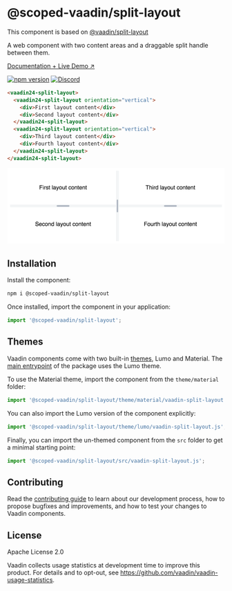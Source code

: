 # @scoped-vaadin/split-layout

This component is based on [@vaadin/split-layout](https://www.npmjs.com/package/@vaadin/split-layout)

A web component with two content areas and a draggable split handle between them.

[Documentation + Live Demo ↗](https://vaadin.com/docs/latest/components/split-layout)

[![npm version](https://badgen.net/npm/v/@scoped-vaadin/split-layout)](https://www.npmjs.com/package/@scoped-vaadin/split-layout)
[![Discord](https://img.shields.io/discord/732335336448852018?label=discord)](https://discord.gg/PHmkCKC)

```html
<vaadin24-split-layout>
  <vaadin24-split-layout orientation="vertical">
    <div>First layout content</div>
    <div>Second layout content</div>
  </vaadin24-split-layout>
  <vaadin24-split-layout orientation="vertical">
    <div>Third layout content</div>
    <div>Fourth layout content</div>
  </vaadin24-split-layout>
</vaadin24-split-layout>
```

[<img src="https://raw.githubusercontent.com/vaadin/web-components/master/packages/split-layout/screenshot.png" width="616" alt="Screenshot of vaadin-split-layout">](https://vaadin.com/docs/latest/components/split-layout)

## Installation

Install the component:

```sh
npm i @scoped-vaadin/split-layout
```

Once installed, import the component in your application:

```js
import '@scoped-vaadin/split-layout';
```

## Themes

Vaadin components come with two built-in [themes](https://vaadin.com/docs/latest/styling), Lumo and Material.
The [main entrypoint](https://github.com/vaadin/web-components/blob/master/packages/split-layout/vaadin-split-layout.js) of the package uses the Lumo theme.

To use the Material theme, import the component from the `theme/material` folder:

```js
import '@scoped-vaadin/split-layout/theme/material/vaadin-split-layout.js';
```

You can also import the Lumo version of the component explicitly:

```js
import '@scoped-vaadin/split-layout/theme/lumo/vaadin-split-layout.js';
```

Finally, you can import the un-themed component from the `src` folder to get a minimal starting point:

```js
import '@scoped-vaadin/split-layout/src/vaadin-split-layout.js';
```

## Contributing

Read the [contributing guide](https://vaadin.com/docs/latest/contributing/overview) to learn about our development process, how to propose bugfixes and improvements, and how to test your changes to Vaadin components.

## License

Apache License 2.0

Vaadin collects usage statistics at development time to improve this product.
For details and to opt-out, see https://github.com/vaadin/vaadin-usage-statistics.
